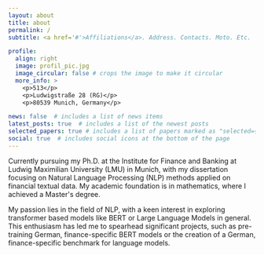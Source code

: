 ```yaml
---
layout: about
title: about
permalink: /
subtitle: <a href='#'>Affiliations</a>. Address. Contacts. Moto. Etc.

profile:
  align: right
  image: profil_pic.jpg
  image_circular: false # crops the image to make it circular
  more_info: >
    <p>513</p>
    <p>Ludwigstraße 28 (RG)</p>
    <p>80539 Munich, Germany</p>

news: false  # includes a list of news items
latest_posts: true  # includes a list of the newest posts
selected_papers: true # includes a list of papers marked as "selected={true}"
social: true  # includes social icons at the bottom of the page
---
```


Currently pursuing my Ph.D. at the Institute for Finance and Banking at Ludwig Maximilian University (LMU) in Munich, with my dissertation focusing on Natural Language Processing (NLP) methods applied on financial textual data. My academic foundation is in mathematics, where I achieved a Master's degree.

My passion lies in the field of NLP, with a keen interest in exploring transformer based models like BERT or Large Language Models in general. This enthusiasm has led me to spearhead significant projects, such as pre-training German, finance-specific BERT models or the creation of a German, finance-specific benchmark for language models.
